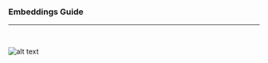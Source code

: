 ### Embeddings Guide
<hr>

<br>

![alt text](https://miro.medium.com/max/2828/0*_k1jFUbBU-q9K6Jl.png)
